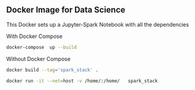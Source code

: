 Docker Image for Data Science
-----------------------

This Docker sets up a Jupyter-Spark Notebook with all the dependencies

With Docker Compose
```bash
docker-compose  up --build
```

Without Docker Compose
```bash
docker build --tag='spark_stack' .
```

```bash
docker run -it --net=host -v /home/:/home/   spark_stack
```

